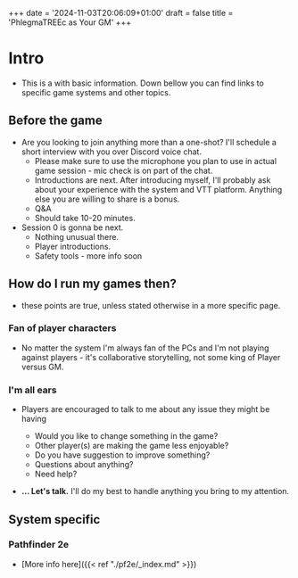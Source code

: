 +++
date = '2024-11-03T20:06:09+01:00'
draft = false
title = 'PhlegmaTREEc as Your GM'
+++

# Intro

- This is a with basic information. Down bellow you can find links to specific game systems and other topics.

## Before the game

- Are you looking to join anything more than a one-shot? I'll schedule a short interview with you over Discord voice chat.
  - Please make sure to use the microphone you plan to use in actual game session - mic check is on part of the chat.
  - Introductions are next. After introducing myself, I'll probably ask about your experience with the system and VTT platform. Anything else you are willing to share is a bonus.
  - Q&A 
  - Should take 10-20 minutes.
- Session 0 is gonna be next.
  - Nothing unusual there.
  - Player introductions.
  - Safety tools - more info soon

## How do I run my games then?

- these points are true, unless stated otherwise in a more specific page.

### Fan of player characters

- No matter the system I'm always fan of the PCs and I'm not playing against players - it's collaborative storytelling, not some king of Player versus GM.

### I'm all ears

- Players are encouraged to talk to me about any issue they might be having
  - Would you like to change something in the game?
  - Other player(s) are making the game less enjoyable?
  - Do you have suggestion to improve something?
  - Questions about anything?
  - Need help?

- **... Let's talk.** I'll do my best to handle anything you bring to my attention.

## System specific

### Pathfinder 2e

- [More info here]({{< ref "./pf2e/_index.md" >}})
